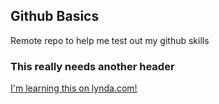 Github Basics
-------------

Remote repo to help me test out my github skills

### This really needs another header

[I'm learning this on lynda.com!](http://www.lynda.com)
